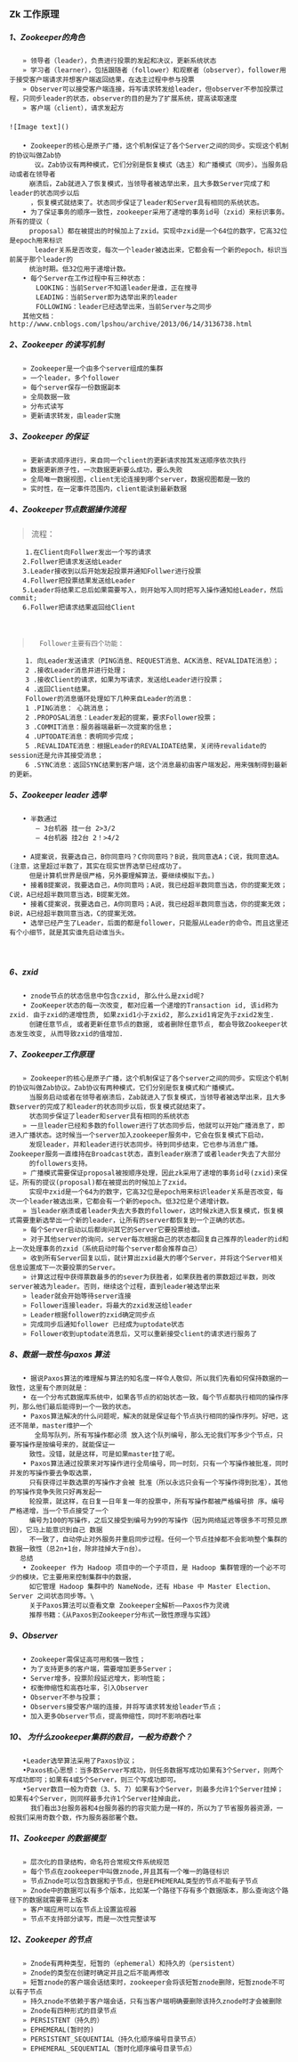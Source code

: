 



### Zk 工作原理


#####  1、Zookeeper的角色
	　　» 领导者（leader），负责进行投票的发起和决议，更新系统状态
	　　» 学习者（learner），包括跟随者（follower）和观察者（observer），follower用于接受客户端请求并想客户端返回结果，在选主过程中参与投票
	　　» Observer可以接受客户端连接，将写请求转发给leader，但observer不参加投票过程，只同步leader的状态，observer的目的是为了扩展系统，提高读取速度
	　　» 客户端（client），请求发起方
	　　
	![Image text]()　　 
	　　　　 　
	　　• Zookeeper的核心是原子广播，这个机制保证了各个Server之间的同步。实现这个机制的协议叫做Zab协
	　　   议。Zab协议有两种模式，它们分别是恢复模式（选主）和广播模式（同步）。当服务启动或者在领导者
	　　　崩溃后，Zab就进入了恢复模式，当领导者被选举出来，且大多数Server完成了和leader的状态同步以后
	　　  ，恢复模式就结束了。状态同步保证了leader和Server具有相同的系统状态。
	　　• 为了保证事务的顺序一致性，zookeeper采用了递增的事务id号（zxid）来标识事务。所有的提议（
	　　　proposal）都在被提出的时候加上了zxid。实现中zxid是一个64位的数字，它高32位是epoch用来标识
	　　   leader关系是否改变，每次一个leader被选出来，它都会有一个新的epoch，标识当前属于那个leader的
	　　　统治时期。低32位用于递增计数。
	　　• 每个Server在工作过程中有三种状态：
	　　　　LOOKING：当前Server不知道leader是谁，正在搜寻
	　　　　LEADING：当前Server即为选举出来的leader
	　　　　FOLLOWING：leader已经选举出来，当前Server与之同步
	　　其他文档：http://www.cnblogs.com/lpshou/archive/2013/06/14/3136738.html
#####  2、Zookeeper 的读写机制
	　　» Zookeeper是一个由多个server组成的集群
	　　» 一个leader，多个follower
	　　» 每个server保存一份数据副本
	　　» 全局数据一致
	　　» 分布式读写
	　　» 更新请求转发，由leader实施
#####  3、Zookeeper 的保证　
	　　» 更新请求顺序进行，来自同一个client的更新请求按其发送顺序依次执行
	　　» 数据更新原子性，一次数据更新要么成功，要么失败
	　　» 全局唯一数据视图，client无论连接到哪个server，数据视图都是一致的
	　　» 实时性，在一定事件范围内，client能读到最新数据
#####  4、Zookeeper节点数据操作流程

>	流程： 

		1.在Client向Follwer发出一个写的请求
	　　2.Follwer把请求发送给Leader
	　　3.Leader接收到以后开始发起投票并通知Follwer进行投票
	　　4.Follwer把投票结果发送给Leader
	　　5.Leader将结果汇总后如果需要写入，则开始写入同时把写入操作通知给Leader，然后commit;
	　　6.Follwer把请求结果返回给Client　
　　　　　
>		Follower主要有四个功能：

		1. 向Leader发送请求（PING消息、REQUEST消息、ACK消息、REVALIDATE消息）；
		2 .接收Leader消息并进行处理；
		3 .接收Client的请求，如果为写请求，发送给Leader进行投票；
		4 .返回Client结果。
		Follower的消息循环处理如下几种来自Leader的消息：
		1 .PING消息： 心跳消息；
		2 .PROPOSAL消息：Leader发起的提案，要求Follower投票；
		3 .COMMIT消息：服务器端最新一次提案的信息；
		4 .UPTODATE消息：表明同步完成；
		5 .REVALIDATE消息：根据Leader的REVALIDATE结果，关闭待revalidate的session还是允许其接受消息；
		6 .SYNC消息：返回SYNC结果到客户端，这个消息最初由客户端发起，用来强制得到最新的更新。
		
#####  5、Zookeeper leader 选举　　
	　　• 半数通过
	　　　　– 3台机器 挂一台 2>3/2
	　　　　– 4台机器 挂2台 2！>4/2
	　　
	　　• A提案说，我要选自己，B你同意吗？C你同意吗？B说，我同意选A；C说，我同意选A。(注意，这里超过半数了，其实在现实世界选举已经成功了。
	　　　但是计算机世界是很严格，另外要理解算法，要继续模拟下去。)
	　　• 接着B提案说，我要选自己，A你同意吗；A说，我已经超半数同意当选，你的提案无效；C说，A已经超半数同意当选，B提案无效。
	　　• 接着C提案说，我要选自己，A你同意吗；A说，我已经超半数同意当选，你的提案无效；B说，A已经超半数同意当选，C的提案无效。
	　　• 选举已经产生了Leader，后面的都是follower，只能服从Leader的命令。而且这里还有个小细节，就是其实谁先启动谁当头。
	　　 
	　　 
#####  6、zxid
	　　• znode节点的状态信息中包含czxid, 那么什么是zxid呢?
	　　• ZooKeeper状态的每一次改变, 都对应着一个递增的Transaction id, 该id称为zxid. 由于zxid的递增性质, 如果zxid1小于zxid2, 那么zxid1肯定先于zxid2发生.
	　　　创建任意节点, 或者更新任意节点的数据, 或者删除任意节点, 都会导致Zookeeper状态发生改变, 从而导致zxid的值增加.
#####  7、Zookeeper工作原理
	　　» Zookeeper的核心是原子广播，这个机制保证了各个server之间的同步。实现这个机制的协议叫做Zab协议。Zab协议有两种模式，它们分别是恢复模式和广播模式。
	　　　当服务启动或者在领导者崩溃后，Zab就进入了恢复模式，当领导者被选举出来，且大多数server的完成了和leader的状态同步以后，恢复模式就结束了。
	　　　状态同步保证了leader和server具有相同的系统状态
	　　» 一旦leader已经和多数的follower进行了状态同步后，他就可以开始广播消息了，即进入广播状态。这时候当一个server加入zookeeper服务中，它会在恢复模式下启动，
	　　　发现leader，并和leader进行状态同步。待到同步结束，它也参与消息广播。Zookeeper服务一直维持在Broadcast状态，直到leader崩溃了或者leader失去了大部分
	　　　的followers支持。
	　　» 广播模式需要保证proposal被按顺序处理，因此zk采用了递增的事务id号(zxid)来保证。所有的提议(proposal)都在被提出的时候加上了zxid。
	　　　实现中zxid是一个64为的数字，它高32位是epoch用来标识leader关系是否改变，每次一个leader被选出来，它都会有一个新的epoch。低32位是个递增计数。
	　　» 当leader崩溃或者leader失去大多数的follower，这时候zk进入恢复模式，恢复模式需要重新选举出一个新的leader，让所有的server都恢复到一个正确的状态。　
	　　» 每个Server启动以后都询问其它的Server它要投票给谁。
	　　» 对于其他server的询问，server每次根据自己的状态都回复自己推荐的leader的id和上一次处理事务的zxid（系统启动时每个server都会推荐自己）
	　　» 收到所有Server回复以后，就计算出zxid最大的哪个Server，并将这个Server相关信息设置成下一次要投票的Server。
	　　» 计算这过程中获得票数最多的的sever为获胜者，如果获胜者的票数超过半数，则改server被选为leader。否则，继续这个过程，直到leader被选举出来　　
	　　» leader就会开始等待server连接
	　　» Follower连接leader，将最大的zxid发送给leader
	　　» Leader根据follower的zxid确定同步点
	　　» 完成同步后通知follower 已经成为uptodate状态
	　　» Follower收到uptodate消息后，又可以重新接受client的请求进行服务了
#####  8、数据一致性与paxos 算法　　
	　　• 据说Paxos算法的难理解与算法的知名度一样令人敬仰，所以我们先看如何保持数据的一致性，这里有个原则就是：
	　　• 在一个分布式数据库系统中，如果各节点的初始状态一致，每个节点都执行相同的操作序列，那么他们最后能得到一个一致的状态。
	　　• Paxos算法解决的什么问题呢，解决的就是保证每个节点执行相同的操作序列。好吧，这还不简单，master维护一个
	　　   全局写队列，所有写操作都必须 放入这个队列编号，那么无论我们写多少个节点，只要写操作是按编号来的，就能保证一
	　　　致性。没错，就是这样，可是如果master挂了呢。
	　　• Paxos算法通过投票来对写操作进行全局编号，同一时刻，只有一个写操作被批准，同时并发的写操作要去争取选票，
	　　　只有获得过半数选票的写操作才会被 批准（所以永远只会有一个写操作得到批准），其他的写操作竞争失败只好再发起一
	　　　轮投票，就这样，在日复一日年复一年的投票中，所有写操作都被严格编号排 序。编号严格递增，当一个节点接受了一个
	　　　编号为100的写操作，之后又接受到编号为99的写操作（因为网络延迟等很多不可预见原因），它马上能意识到自己 数据
	　　　不一致了，自动停止对外服务并重启同步过程。任何一个节点挂掉都不会影响整个集群的数据一致性（总2n+1台，除非挂掉大于n台）。
	　 总结
	　　• Zookeeper 作为 Hadoop 项目中的一个子项目，是 Hadoop 集群管理的一个必不可少的模块，它主要用来控制集群中的数据，
	　　　如它管理 Hadoop 集群中的 NameNode，还有 Hbase 中 Master Election、Server 之间状态同步等。\
	　　　关于Paxos算法可以查看文章 Zookeeper全解析——Paxos作为灵魂
	　　　推荐书籍：《从Paxos到Zookeeper分布式一致性原理与实践》

#####  9、Observer　　
	　　• Zookeeper需保证高可用和强一致性；
	　　• 为了支持更多的客户端，需要增加更多Server；
	　　• Server增多，投票阶段延迟增大，影响性能；
	　　• 权衡伸缩性和高吞吐率，引入Observer
	　　• Observer不参与投票；
	　　• Observers接受客户端的连接，并将写请求转发给leader节点；
	　　• 加入更多Observer节点，提高伸缩性，同时不影响吞吐率
#####  10、 为什么zookeeper集群的数目，一般为奇数个？
	　　•Leader选举算法采用了Paxos协议；
	　　•Paxos核心思想：当多数Server写成功，则任务数据写成功如果有3个Server，则两个写成功即可；如果有4或5个Server，则三个写成功即可。
	　　•Server数目一般为奇数（3、5、7）如果有3个Server，则最多允许1个Server挂掉；如果有4个Server，则同样最多允许1个Server挂掉由此，
	　　  我们看出3台服务器和4台服务器的的容灾能力是一样的，所以为了节省服务器资源，一般我们采用奇数个数，作为服务器部署个数。
#####  11、Zookeeper 的数据模型　
	　　» 层次化的目录结构，命名符合常规文件系统规范
	　　» 每个节点在zookeeper中叫做znode,并且其有一个唯一的路径标识
	　　» 节点Znode可以包含数据和子节点，但是EPHEMERAL类型的节点不能有子节点
	　　» Znode中的数据可以有多个版本，比如某一个路径下存有多个数据版本，那么查询这个路径下的数据就需要带上版本
	　　» 客户端应用可以在节点上设置监视器
	　　» 节点不支持部分读写，而是一次性完整读写
#####  12、Zookeeper 的节点
	　　» Znode有两种类型，短暂的（ephemeral）和持久的（persistent）
	　　» Znode的类型在创建时确定并且之后不能再修改
	　　» 短暂znode的客户端会话结束时，zookeeper会将该短暂znode删除，短暂znode不可以有子节点
	　　» 持久znode不依赖于客户端会话，只有当客户端明确要删除该持久znode时才会被删除
	　　» Znode有四种形式的目录节点
	　　» PERSISTENT（持久的）
	　　» EPHEMERAL(暂时的)
	　　» PERSISTENT_SEQUENTIAL（持久化顺序编号目录节点）
	　　» EPHEMERAL_SEQUENTIAL（暂时化顺序编号目录节点）






